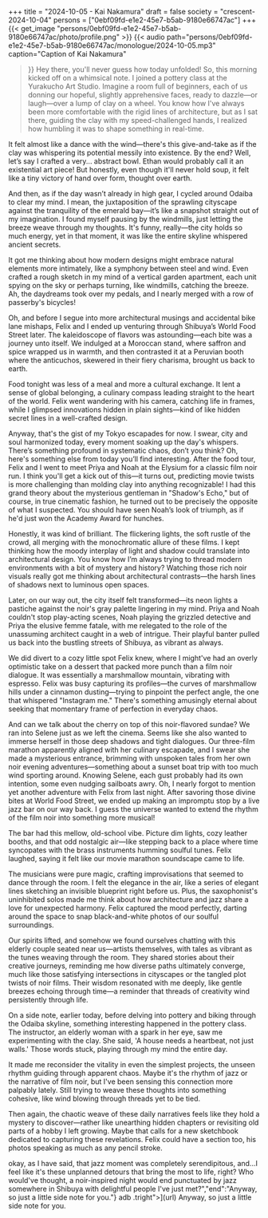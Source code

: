 +++
title = "2024-10-05 - Kai Nakamura"
draft = false
society = "crescent-2024-10-04"
persons = ["0ebf09fd-e1e2-45e7-b5ab-9180e66747ac"]
+++
{{< get_image "persons/0ebf09fd-e1e2-45e7-b5ab-9180e66747ac/photo/profile.png" >}}
{{< audio
    path="persons/0ebf09fd-e1e2-45e7-b5ab-9180e66747ac/monologue/2024-10-05.mp3" 
    caption="Caption of Kai Nakamura"
>}}
Hey there, you'll never guess how today unfolded!
So, this morning kicked off on a whimsical note. I joined a pottery class at the Yurakucho Art Studio. Imagine a room full of beginners, each of us donning our hopeful, slightly apprehensive faces, ready to dazzle—or laugh—over a lump of clay on a wheel. You know how I've always been more comfortable with the rigid lines of architecture, but as I sat there, guiding the clay with my speed-challenged hands, I realized how humbling it was to shape something in real-time.

It felt almost like a dance with the wind—there's this give-and-take as if the clay was whispering its potential messily into existence. By the end? Well, let’s say I crafted a very... abstract bowl. Ethan would probably call it an existential art piece! But honestly, even though it'll never hold soup, it felt like a tiny victory of hand over form, thought over earth. 

And then, as if the day wasn’t already in high gear, I cycled around Odaiba to clear my mind. I mean, the juxtaposition of the sprawling cityscape against the tranquility of the emerald bay—it’s like a snapshot straight out of my imagination. I found myself pausing by the windmills, just letting the breeze weave through my thoughts. It's funny, really—the city holds so much energy, yet in that moment, it was like the entire skyline whispered ancient secrets.

It got me thinking about how modern designs might embrace natural elements more intimately, like a symphony between steel and wind. Even crafted a rough sketch in my mind of a vertical garden apartment, each unit spying on the sky or perhaps turning, like windmills, catching the breeze. Ah, the daydreams took over my pedals, and I nearly merged with a row of passerby's bicycles!

Oh, and before I segue into more architectural musings and accidental bike lane mishaps, Felix and I ended up venturing through Shibuya’s World Food Street later. The kaleidoscope of flavors was astounding—each bite was a journey unto itself. We indulged at a Moroccan stand, where saffron and spice wrapped us in warmth, and then contrasted it at a Peruvian booth where the anticuchos, skewered in their fiery charisma, brought us back to earth.

Food tonight was less of a meal and more a cultural exchange. It lent a sense of global belonging, a culinary compass leading straight to the heart of the world. Felix went wandering with his camera, catching life in frames, while I glimpsed innovations hidden in plain sights—kind of like hidden secret lines in a well-crafted design. 

Anyway, that's the gist of my Tokyo escapades for now. I swear, city and soul harmonized today, every moment soaking up the day's whispers. There’s something profound in systematic chaos, don’t you think?
Oh, here's something else from today you’ll find interesting. After the food tour, Felix and I went to meet Priya and Noah at the Elysium for a classic film noir run. I think you'll get a kick out of this—it turns out, predicting movie twists is more challenging than molding clay into anything recognizable! I had this grand theory about the mysterious gentleman in "Shadow's Echo," but of course, in true cinematic fashion, he turned out to be precisely the opposite of what I suspected. You should have seen Noah’s look of triumph, as if he'd just won the Academy Award for hunches.

Honestly, it was kind of brilliant. The flickering lights, the soft rustle of the crowd, all merging with the monochromatic allure of these films. I kept thinking how the moody interplay of light and shadow could translate into architectural design. You know how I’m always trying to thread modern environments with a bit of mystery and history? Watching those rich noir visuals really got me thinking about architectural contrasts—the harsh lines of shadows next to luminous open spaces.

Later, on our way out, the city itself felt transformed—its neon lights a pastiche against the noir's gray palette lingering in my mind. Priya and Noah couldn't stop play-acting scenes, Noah playing the grizzled detective and Priya the elusive femme fatale, with me relegated to the role of the unassuming architect caught in a web of intrigue. Their playful banter pulled us back into the bustling streets of Shibuya, as vibrant as always. 

We did divert to a cozy little spot Felix knew, where I might've had an overly optimistic take on a dessert that packed more punch than a film noir dialogue. It was essentially a marshmallow mountain, vibrating with espresso. Felix was busy capturing its profiles—the curves of marshmallow hills under a cinnamon dusting—trying to pinpoint the perfect angle, the one that whispered "Instagram me." There's something amusingly eternal about seeking that momentary frame of perfection in everyday chaos.

And can we talk about the cherry on top of this noir-flavored sundae? We ran into Selene just as we left the cinema. Seems like she also wanted to immerse herself in those deep shadows and tight dialogues. Our three-film marathon apparently aligned with her culinary escapade, and I swear she made a mysterious entrance, brimming with unspoken tales from her own noir evening adventures—something about a sunset boat trip with too much wind sporting around. Knowing Selene, each gust probably had its own intention, some even nudging sailboats awry.
 Oh, I nearly forgot to mention yet another adventure with Felix from last night. After savoring those divine bites at World Food Street, we ended up making an impromptu stop by a live jazz bar on our way back. I guess the universe wanted to extend the rhythm of the film noir into something more musical!

The bar had this mellow, old-school vibe. Picture dim lights, cozy leather booths, and that odd nostalgic air—like stepping back to a place where time syncopates with the brass instruments humming soulful tunes. Felix laughed, saying it felt like our movie marathon soundscape came to life.

The musicians were pure magic, crafting improvisations that seemed to dance through the room. I felt the elegance in the air, like a series of elegant lines sketching an invisible blueprint right before us. Plus, the saxophonist's uninhibited solos made me think about how architecture and jazz share a love for unexpected harmony. Felix captured the mood perfectly, darting around the space to snap black-and-white photos of our soulful surroundings.

Our spirits lifted, and somehow we found ourselves chatting with this elderly couple seated near us—artists themselves, with tales as vibrant as the tunes weaving through the room. They shared stories about their creative journeys, reminding me how diverse paths ultimately converge, much like those satisfying intersections in cityscapes or the tangled plot twists of noir films. Their wisdom resonated with me deeply, like gentle breezes echoing through time—a reminder that threads of creativity wind persistently through life.

On a side note, earlier today, before delving into pottery and biking through the Odaiba skyline, something interesting happened in the pottery class. The instructor, an elderly woman with a spark in her eye, saw me experimenting with the clay. She said, 'A house needs a heartbeat, not just walls.' Those words stuck, playing through my mind the entire day. 

It made me reconsider the vitality in even the simplest projects, the unseen rhythm guiding through apparent chaos. Maybe it's the rhythm of jazz or the narrative of film noir, but I've been sensing this connection more palpably lately. Still trying to weave these thoughts into something cohesive, like wind blowing through threads yet to be tied.

Then again, the chaotic weave of these daily narratives feels like they hold a mystery to discover—rather like unearthing hidden chapters or revisiting old parts of a hobby I left growing. Maybe that calls for a new sketchbook dedicated to capturing these revelations. Felix could have a section too, his photos speaking as much as any pencil stroke.

okay, as I have said, that jazz moment was completely serendipitous, and...I feel like it's these unplanned detours that bring the most to life, right? Who would've thought, a noir-inspired night would end punctuated by jazz somewhere in Shibuya with delightful people I've just met?","end":"Anyway, so just a little side note for you."}  adb .tright">](url)
Anyway, so just a little side note for you.
